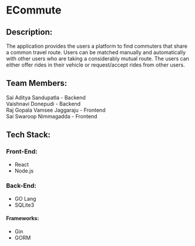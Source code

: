 # ECommute
## Description: 
The application provides the users a platform to find commuters that share a common travel route. Users can be matched manually and automatically with other users who are taking a considerably mutual route. The users can either offer rides in their vehicle or request/accept rides from other users. 
    
## Team Members:    
Sai Aditya Sandupatla - Backend  
Vaishnavi Donepudi - Backend  
Raj Gopala Vamsee Jaggaraju - Frontend   
Sai Swaroop Nimmagadda - Frontend  
## Tech Stack:     
### Front-End: 
- React
- Node.js
### Back-End: 
- GO Lang
- SQLite3
#### Frameworks:
- Gin
- GORM
